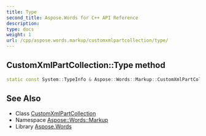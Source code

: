 ```yaml
---
title: Type
second_title: Aspose.Words for C++ API Reference
description: 
type: docs
weight: 1
url: /cpp/aspose.words.markup/customxmlpartcollection/type/
---
```

## CustomXmlPartCollection::Type method




```cpp
static const System::TypeInfo & Aspose::Words::Markup::CustomXmlPartCollection::Type()
```

## See Also

* Class [CustomXmlPartCollection](../)
* Namespace [Aspose::Words::Markup](../../)
* Library [Aspose.Words](../../../)

